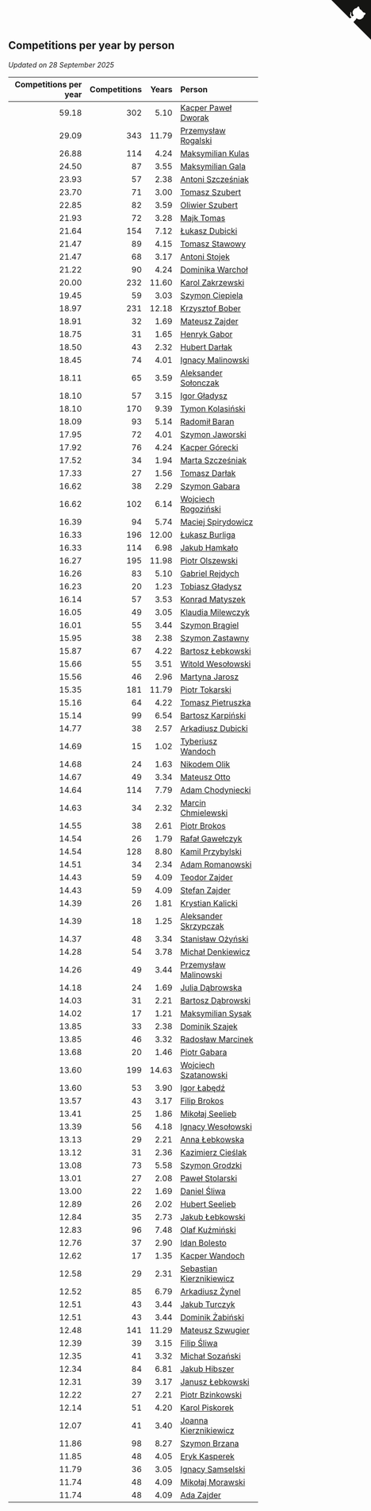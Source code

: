 ## Competitions per year by person

*Updated on 28 September 2025*

| Competitions per year | Competitions | Years | Person |
| ---: | ---: | ---: | :--- |
| 59.18 | 302 | 5.10 | [Kacper Paweł Dworak](https://www.worldcubeassociation.org/persons/2020DWOR01) |
| 29.09 | 343 | 11.79 | [Przemysław Rogalski](https://www.worldcubeassociation.org/persons/2013ROGA02) |
| 26.88 | 114 | 4.24 | [Maksymilian Kulas](https://www.worldcubeassociation.org/persons/2021KULA02) |
| 24.50 | 87 | 3.55 | [Maksymilian Gala](https://www.worldcubeassociation.org/persons/2022GALA01) |
| 23.93 | 57 | 2.38 | [Antoni Szcześniak](https://www.worldcubeassociation.org/persons/2023SZCZ04) |
| 23.70 | 71 | 3.00 | [Tomasz Szubert](https://www.worldcubeassociation.org/persons/2022SZUB02) |
| 22.85 | 82 | 3.59 | [Oliwier Szubert](https://www.worldcubeassociation.org/persons/2022SZUB01) |
| 21.93 | 72 | 3.28 | [Majk Tomas](https://www.worldcubeassociation.org/persons/2022TOMA05) |
| 21.64 | 154 | 7.12 | [Łukasz Dubicki](https://www.worldcubeassociation.org/persons/2018DUBI01) |
| 21.47 | 89 | 4.15 | [Tomasz Stawowy](https://www.worldcubeassociation.org/persons/2021STAW01) |
| 21.47 | 68 | 3.17 | [Antoni Stojek](https://www.worldcubeassociation.org/persons/2022STOJ03) |
| 21.22 | 90 | 4.24 | [Dominika Warchoł](https://www.worldcubeassociation.org/persons/2021WARC01) |
| 20.00 | 232 | 11.60 | [Karol Zakrzewski](https://www.worldcubeassociation.org/persons/2014ZAKR01) |
| 19.45 | 59 | 3.03 | [Szymon Ciepiela](https://www.worldcubeassociation.org/persons/2022CIEP01) |
| 18.97 | 231 | 12.18 | [Krzysztof Bober](https://www.worldcubeassociation.org/persons/2013BOBE01) |
| 18.91 | 32 | 1.69 | [Mateusz Zajder](https://www.worldcubeassociation.org/persons/2024ZAJD01) |
| 18.75 | 31 | 1.65 | [Henryk Gabor](https://www.worldcubeassociation.org/persons/2024GABO02) |
| 18.50 | 43 | 2.32 | [Hubert Darłak](https://www.worldcubeassociation.org/persons/2023DARL03) |
| 18.45 | 74 | 4.01 | [Ignacy Malinowski](https://www.worldcubeassociation.org/persons/2021MALI02) |
| 18.11 | 65 | 3.59 | [Aleksander Sołonczak](https://www.worldcubeassociation.org/persons/2022SOLO01) |
| 18.10 | 57 | 3.15 | [Igor Gładysz](https://www.worldcubeassociation.org/persons/2022GLAD01) |
| 18.10 | 170 | 9.39 | [Tymon Kolasiński](https://www.worldcubeassociation.org/persons/2016KOLA02) |
| 18.09 | 93 | 5.14 | [Radomił Baran](https://www.worldcubeassociation.org/persons/2020BARA02) |
| 17.95 | 72 | 4.01 | [Szymon Jaworski](https://www.worldcubeassociation.org/persons/2021JAWO01) |
| 17.92 | 76 | 4.24 | [Kacper Górecki](https://www.worldcubeassociation.org/persons/2021GORE01) |
| 17.52 | 34 | 1.94 | [Marta Szcześniak](https://www.worldcubeassociation.org/persons/2023SZCZ07) |
| 17.33 | 27 | 1.56 | [Tomasz Darłak](https://www.worldcubeassociation.org/persons/2024DARL01) |
| 16.62 | 38 | 2.29 | [Szymon Gabara](https://www.worldcubeassociation.org/persons/2023GABA01) |
| 16.62 | 102 | 6.14 | [Wojciech Rogoziński](https://www.worldcubeassociation.org/persons/2019ROGO04) |
| 16.39 | 94 | 5.74 | [Maciej Spirydowicz](https://www.worldcubeassociation.org/persons/2020SPIR01) |
| 16.33 | 196 | 12.00 | [Łukasz Burliga](https://www.worldcubeassociation.org/persons/2013BURL01) |
| 16.33 | 114 | 6.98 | [Jakub Hamkało](https://www.worldcubeassociation.org/persons/2018HAMK01) |
| 16.27 | 195 | 11.98 | [Piotr Olszewski](https://www.worldcubeassociation.org/persons/2013OLSZ02) |
| 16.26 | 83 | 5.10 | [Gabriel Rejdych](https://www.worldcubeassociation.org/persons/2020REJD01) |
| 16.23 | 20 | 1.23 | [Tobiasz Gładysz](https://www.worldcubeassociation.org/persons/2024GLAD02) |
| 16.14 | 57 | 3.53 | [Konrad Matyszek](https://www.worldcubeassociation.org/persons/2022MATY02) |
| 16.05 | 49 | 3.05 | [Klaudia Milewczyk](https://www.worldcubeassociation.org/persons/2022MILE05) |
| 16.01 | 55 | 3.44 | [Szymon Brągiel](https://www.worldcubeassociation.org/persons/2022BRAG03) |
| 15.95 | 38 | 2.38 | [Szymon Zastawny](https://www.worldcubeassociation.org/persons/2023ZAST01) |
| 15.87 | 67 | 4.22 | [Bartosz Łebkowski](https://www.worldcubeassociation.org/persons/2021LEBK01) |
| 15.66 | 55 | 3.51 | [Witold Wesołowski](https://www.worldcubeassociation.org/persons/2022WESO01) |
| 15.56 | 46 | 2.96 | [Martyna Jarosz](https://www.worldcubeassociation.org/persons/2022JARO01) |
| 15.35 | 181 | 11.79 | [Piotr Tokarski](https://www.worldcubeassociation.org/persons/2013TOKA01) |
| 15.16 | 64 | 4.22 | [Tomasz Pietruszka](https://www.worldcubeassociation.org/persons/2021PIET01) |
| 15.14 | 99 | 6.54 | [Bartosz Karpiński](https://www.worldcubeassociation.org/persons/2019KARP03) |
| 14.77 | 38 | 2.57 | [Arkadiusz Dubicki](https://www.worldcubeassociation.org/persons/2023DUBI01) |
| 14.69 | 15 | 1.02 | [Tyberiusz Wandoch](https://www.worldcubeassociation.org/persons/2024WAND03) |
| 14.68 | 24 | 1.63 | [Nikodem Olik](https://www.worldcubeassociation.org/persons/2024OLIK01) |
| 14.67 | 49 | 3.34 | [Mateusz Otto](https://www.worldcubeassociation.org/persons/2022OTTO01) |
| 14.64 | 114 | 7.79 | [Adam Chodyniecki](https://www.worldcubeassociation.org/persons/2017CHOD02) |
| 14.63 | 34 | 2.32 | [Marcin Chmielewski](https://www.worldcubeassociation.org/persons/2023CHMI01) |
| 14.55 | 38 | 2.61 | [Piotr Brokos](https://www.worldcubeassociation.org/persons/2023BROK01) |
| 14.54 | 26 | 1.79 | [Rafał Gawełczyk](https://www.worldcubeassociation.org/persons/2023GAWE01) |
| 14.54 | 128 | 8.80 | [Kamil Przybylski](https://www.worldcubeassociation.org/persons/2016PRZY01) |
| 14.51 | 34 | 2.34 | [Adam Romanowski](https://www.worldcubeassociation.org/persons/2023ROMA10) |
| 14.43 | 59 | 4.09 | [Teodor Zajder](https://www.worldcubeassociation.org/persons/2021ZAJD03) |
| 14.43 | 59 | 4.09 | [Stefan Zajder](https://www.worldcubeassociation.org/persons/2021ZAJD02) |
| 14.39 | 26 | 1.81 | [Krystian Kalicki](https://www.worldcubeassociation.org/persons/2023KALI10) |
| 14.39 | 18 | 1.25 | [Aleksander Skrzypczak](https://www.worldcubeassociation.org/persons/2024SKRZ01) |
| 14.37 | 48 | 3.34 | [Stanisław Ożyński](https://www.worldcubeassociation.org/persons/2022OZYN01) |
| 14.28 | 54 | 3.78 | [Michał Denkiewicz](https://www.worldcubeassociation.org/persons/2021DENK01) |
| 14.26 | 49 | 3.44 | [Przemysław Malinowski](https://www.worldcubeassociation.org/persons/2022MALI01) |
| 14.18 | 24 | 1.69 | [Julia Dąbrowska](https://www.worldcubeassociation.org/persons/2024DABR01) |
| 14.03 | 31 | 2.21 | [Bartosz Dąbrowski](https://www.worldcubeassociation.org/persons/2023DABR07) |
| 14.02 | 17 | 1.21 | [Maksymilian Sysak](https://www.worldcubeassociation.org/persons/2024SYSA01) |
| 13.85 | 33 | 2.38 | [Dominik Szajek](https://www.worldcubeassociation.org/persons/2023SZAJ01) |
| 13.85 | 46 | 3.32 | [Radosław Marcinek](https://www.worldcubeassociation.org/persons/2022MARC05) |
| 13.68 | 20 | 1.46 | [Piotr Gabara](https://www.worldcubeassociation.org/persons/2024GABA02) |
| 13.60 | 199 | 14.63 | [Wojciech Szatanowski](https://www.worldcubeassociation.org/persons/2011SZAT01) |
| 13.60 | 53 | 3.90 | [Igor Łabędź](https://www.worldcubeassociation.org/persons/2021LABE01) |
| 13.57 | 43 | 3.17 | [Filip Brokos](https://www.worldcubeassociation.org/persons/2022BROK03) |
| 13.41 | 25 | 1.86 | [Mikołaj Seelieb](https://www.worldcubeassociation.org/persons/2023SEEL04) |
| 13.39 | 56 | 4.18 | [Ignacy Wesołowski](https://www.worldcubeassociation.org/persons/2021WESO01) |
| 13.13 | 29 | 2.21 | [Anna Łebkowska](https://www.worldcubeassociation.org/persons/2023LEBK04) |
| 13.12 | 31 | 2.36 | [Kazimierz Cieślak](https://www.worldcubeassociation.org/persons/2023CIES01) |
| 13.08 | 73 | 5.58 | [Szymon Grodzki](https://www.worldcubeassociation.org/persons/2020GROD01) |
| 13.01 | 27 | 2.08 | [Paweł Stolarski](https://www.worldcubeassociation.org/persons/2023STOL04) |
| 13.00 | 22 | 1.69 | [Daniel Śliwa](https://www.worldcubeassociation.org/persons/2024SLIW01) |
| 12.89 | 26 | 2.02 | [Hubert Seelieb](https://www.worldcubeassociation.org/persons/2023SEEL02) |
| 12.84 | 35 | 2.73 | [Jakub Łebkowski](https://www.worldcubeassociation.org/persons/2023LEBK01) |
| 12.83 | 96 | 7.48 | [Olaf Kuźmiński](https://www.worldcubeassociation.org/persons/2018KUZM02) |
| 12.76 | 37 | 2.90 | [Idan Bolesto](https://www.worldcubeassociation.org/persons/2022BOLE01) |
| 12.62 | 17 | 1.35 | [Kacper Wandoch](https://www.worldcubeassociation.org/persons/2024WAND01) |
| 12.58 | 29 | 2.31 | [Sebastian Kierznikiewicz](https://www.worldcubeassociation.org/persons/2023KIER02) |
| 12.52 | 85 | 6.79 | [Arkadiusz Żynel](https://www.worldcubeassociation.org/persons/2018ZYNE01) |
| 12.51 | 43 | 3.44 | [Jakub Turczyk](https://www.worldcubeassociation.org/persons/2022TURC02) |
| 12.51 | 43 | 3.44 | [Dominik Żabiński](https://www.worldcubeassociation.org/persons/2022ZABI01) |
| 12.48 | 141 | 11.29 | [Mateusz Szwugier](https://www.worldcubeassociation.org/persons/2014SZWU01) |
| 12.39 | 39 | 3.15 | [Filip Śliwa](https://www.worldcubeassociation.org/persons/2022SLIW01) |
| 12.35 | 41 | 3.32 | [Michał Sozański](https://www.worldcubeassociation.org/persons/2022SOZA02) |
| 12.34 | 84 | 6.81 | [Jakub Hibszer](https://www.worldcubeassociation.org/persons/2018HIBS01) |
| 12.31 | 39 | 3.17 | [Janusz Łebkowski](https://www.worldcubeassociation.org/persons/2022LEBK01) |
| 12.22 | 27 | 2.21 | [Piotr Bzinkowski](https://www.worldcubeassociation.org/persons/2023BZIN01) |
| 12.14 | 51 | 4.20 | [Karol Piskorek](https://www.worldcubeassociation.org/persons/2021PISK01) |
| 12.07 | 41 | 3.40 | [Joanna Kierznikiewicz](https://www.worldcubeassociation.org/persons/2022KIER01) |
| 11.86 | 98 | 8.27 | [Szymon Brzana](https://www.worldcubeassociation.org/persons/2017BRZA01) |
| 11.85 | 48 | 4.05 | [Eryk Kasperek](https://www.worldcubeassociation.org/persons/2021KASP01) |
| 11.79 | 36 | 3.05 | [Ignacy Samselski](https://www.worldcubeassociation.org/persons/2022SAMS03) |
| 11.74 | 48 | 4.09 | [Mikołaj Morawski](https://www.worldcubeassociation.org/persons/2021MORA01) |
| 11.74 | 48 | 4.09 | [Ada Zajder](https://www.worldcubeassociation.org/persons/2021ZAJD01) |


<a href="https://github.com/noeruchangd/wca_statistics_vn" class="github-corner" aria-label="View source on Github"><svg width="80" height="80" viewBox="0 0 250 250" style="fill:#151513; color:#fff; position: absolute; top: 0; border: 0; right: 0;" aria-hidden="true"><path d="M0,0 L115,115 L130,115 L142,142 L250,250 L250,0 Z"></path><path d="M128.3,109.0 C113.8,99.7 119.0,89.6 119.0,89.6 C122.0,82.7 120.5,78.6 120.5,78.6 C119.2,72.0 123.4,76.3 123.4,76.3 C127.3,80.9 125.5,87.3 125.5,87.3 C122.9,97.6 130.6,101.9 134.4,103.2" fill="currentColor" style="transform-origin: 130px 106px;" class="octo-arm"></path><path d="M115.0,115.0 C114.9,115.1 118.7,116.5 119.8,115.4 L133.7,101.6 C136.9,99.2 139.9,98.4 142.2,98.6 C133.8,88.0 127.5,74.4 143.8,58.0 C148.5,53.4 154.0,51.2 159.7,51.0 C160.3,49.4 163.2,43.6 171.4,40.1 C171.4,40.1 176.1,42.5 178.8,56.2 C183.1,58.6 187.2,61.8 190.9,65.4 C194.5,69.0 197.7,73.2 200.1,77.6 C213.8,80.2 216.3,84.9 216.3,84.9 C212.7,93.1 206.9,96.0 205.4,96.6 C205.1,102.4 203.0,107.8 198.3,112.5 C181.9,128.9 168.3,122.5 157.7,114.1 C157.9,116.9 156.7,120.9 152.7,124.9 L141.0,136.5 C139.8,137.7 141.6,141.9 141.8,141.8 Z" fill="currentColor" class="octo-body"></path></svg></a><style>.github-corner:hover .octo-arm{animation:octocat-wave 560ms ease-in-out}@keyframes octocat-wave{0%,100%{transform:rotate(0)}20%,60%{transform:rotate(-25deg)}40%,80%{transform:rotate(10deg)}}@media (max-width:500px){.github-corner:hover .octo-arm{animation:none}.github-corner .octo-arm{animation:octocat-wave 560ms ease-in-out}}</style>
